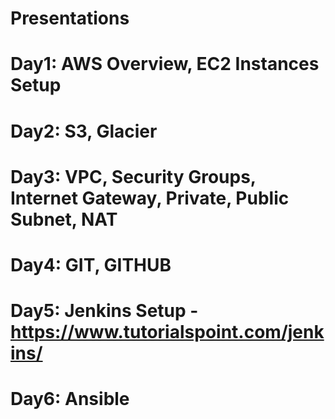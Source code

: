 # Presentations

# Day1: AWS Overview, EC2 Instances Setup
# Day2: S3, Glacier
# Day3: VPC, Security Groups, Internet Gateway, Private, Public Subnet, NAT
# Day4: GIT, GITHUB 
# Day5: Jenkins Setup - https://www.tutorialspoint.com/jenkins/
# Day6: Ansible

